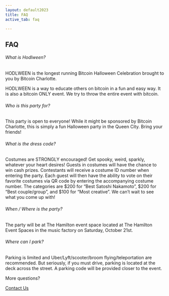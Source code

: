 ```yaml
---
layout: default2023
title: FAQ
active_tab: faq

---
```


<div class="highlight-section">
    <h2>FAQ</h2>
    <div class="white-divider-mid with-bg top"></div>
</div>
<div class="faq_area" id="faq">
        <div class="row justify-content-center">
            <!-- FAQ Area-->
            <div class="col-12 col-sm-10 col-lg-8">
                <div class="accordion faq-accordian" id="faqAccordion">
                    <div class="card border-0 wow fadeInUp" data-wow-delay="0.3s" style="visibility: visible; animation-delay: 0.2s; animation-name: fadeInUp;">
                        <div class="card-header" id="headingOne">
                            <h6 class="mb-0 collapsed" data-toggle="collapse" data-target="#collapseOne" aria-expanded="true" aria-controls="collapseOne">What is Hodlween?<span class="lni-chevron-up"></span></h6>
                        </div>
                        <div class="collapse" id="collapseOne" aria-labelledby="headingOne" data-parent="#faqAccordion">
                            <div class="card-body">
                                <p>HODLWEEN is the longest running Bitcoin Halloween Celebration brought to you by Bitcoin Charlotte.</p>
                                <p>HODLWEEN is a way to educate others on bitcoin in a fun and easy way. It is also a bitcoin ONLY event. We try to throw the entire event with bitcoin.</p>
                            </div>
                        </div>
                    </div>
                    <div class="card border-0 wow fadeInUp" data-wow-delay="0.3s" style="visibility: visible; animation-delay: 0.3s; animation-name: fadeInUp;">
                        <div class="card-header" id="headingTwo">
                            <h6 class="mb-0 collapsed" data-toggle="collapse" data-target="#collapseTwo" aria-expanded="true" aria-controls="collapseTwo">Who is this party for?<span class="lni-chevron-up"></span></h6>
                        </div>
                        <div class="collapse" id="collapseTwo" aria-labelledby="headingTwo" data-parent="#faqAccordion">
                            <div class="card-body">
                                <p>This party is open to everyone! While it might be sponsored by Bitcoin Charlotte, this is simply a fun Halloween party in the Queen City. Bring your friends!</p>
                            </div>
                        </div>
                    </div>
                    <div class="card border-0 wow fadeInUp" data-wow-delay="0.3s" style="visibility: visible; animation-delay: 0.4s; animation-name: fadeInUp;">
                        <div class="card-header" id="headingThree">
                            <h6 class="mb-0 collapsed" data-toggle="collapse" data-target="#collapseThree" aria-expanded="true" aria-controls="collapseThree">What is the dress code?<span class="lni-chevron-up"></span></h6>
                        </div>
                        <div class="collapse" id="collapseThree" aria-labelledby="headingThree" data-parent="#faqAccordion">
                            <div class="card-body">
                                <p>Costumes are STRONGLY encouraged! Get spooky, weird, sparkly, whatever your heart desires! Guests in costumes will have the chance to win cash prizes. Contestants will receive a costume ID number when entering the party. Each guest will then have the ability to vote on their favorite costumes via QR code by entering the accompanying costume number. The categories are $200 for “Best Satoshi Nakamoto”, $200 for “Best couple/group”, and $100 for “Most creative”. We can’t wait to see what you come up with!</p> 
                            </div>
                        </div>
                    </div>
                    <div class="card border-0 wow fadeInUp" data-wow-delay="0.3s" style="visibility: visible; animation-delay: 0.4s; animation-name: fadeInUp;">
                        <div class="card-header" id="headingFour">
                            <h6 class="mb-0 collapsed" data-toggle="collapse" data-target="#collapseFour" aria-expanded="true" aria-controls="collapseFour">When / Where is the party?<span class="lni-chevron-up"></span></h6>
                        </div>
                        <div class="collapse" id="collapseFour" aria-labelledby="headingFour" data-parent="#faqAccordion">
                            <div class="card-body">
                                <p>The party will be at The Hamilton event space located at The Hamilton Event Spaces in the music factory on Saturday, October 21st.</p>
                            </div>
                        </div>
                    </div>
                    <div class="card border-0 wow fadeInUp" data-wow-delay="0.3s" style="visibility: visible; animation-delay: 0.4s; animation-name: fadeInUp;">
                        <div class="card-header" id="headingFive">
                            <h6 class="mb-0 collapsed" data-toggle="collapse" data-target="#collapseFive" aria-expanded="true" aria-controls="collapseFive">Where can I park?<span class="lni-chevron-up"></span></h6>
                        </div>
                        <div class="collapse" id="collapseFive" aria-labelledby="headingFive" data-parent="#faqAccordion">
                            <div class="card-body">
                                <p>Parking is limited and Uber/Lyft/scooter/broom flying/teleportation are recommended. But seriously, if you must drive, parking is located at the deck across the street. A parking code will be provided closer to the event.</p>
                            </div>
                        </div>
                    </div>
                </div>
                <!-- Support Button-->
                <div class="support-button text-center d-flex align-items-center justify-content-center mt-4 wow fadeInUp" data-wow-delay="0.5s" style="visibility: visible; animation-delay: 0.5s; animation-name: fadeInUp;">
                    <p class="mb-0 px-2">More questions? </p>
                    <a href="mailto:hodl@bitcoincharlotte.org">Contact Us</a>
                </div>
            </div>
        </div>
</div>